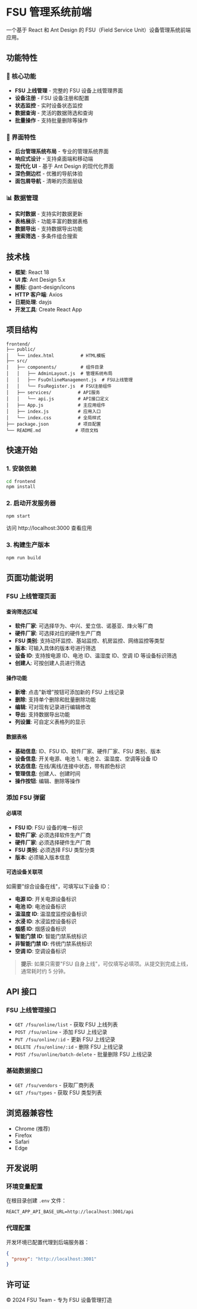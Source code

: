 # FSU 管理系统前端

一个基于 React 和 Ant Design 的 FSU（Field Service Unit）设备管理系统前端应用。

## 功能特性

### 🚀 核心功能

- **FSU 上线管理** - 完整的 FSU 设备上线管理界面
- **设备注册** - FSU 设备注册和配置
- **状态监控** - 实时设备状态监控
- **数据查询** - 灵活的数据筛选和查询
- **批量操作** - 支持批量删除等操作

### 🎨 界面特性

- **后台管理系统布局** - 专业的管理系统界面
- **响应式设计** - 支持桌面端和移动端
- **现代化 UI** - 基于 Ant Design 的现代化界面
- **深色侧边栏** - 优雅的导航体验
- **面包屑导航** - 清晰的页面层级

### 📊 数据管理

- **实时数据** - 支持实时数据更新
- **表格展示** - 功能丰富的数据表格
- **数据导出** - 支持数据导出功能
- **搜索筛选** - 多条件组合搜索

## 技术栈

- **框架**: React 18
- **UI 库**: Ant Design 5.x
- **图标**: @ant-design/icons
- **HTTP 客户端**: Axios
- **日期处理**: dayjs
- **开发工具**: Create React App

## 项目结构

```
frontend/
├── public/
│   └── index.html          # HTML模板
├── src/
│   ├── components/         # 组件目录
│   │   ├── AdminLayout.js  # 管理系统布局
│   │   ├── FsuOnlineManagement.js  # FSU上线管理
│   │   └── FsuRegister.js  # FSU注册组件
│   ├── services/          # API服务
│   │   └── api.js         # API接口定义
│   ├── App.js             # 主应用组件
│   ├── index.js           # 应用入口
│   └── index.css          # 全局样式
├── package.json           # 项目配置
└── README.md             # 项目文档
```

## 快速开始

### 1. 安装依赖

```bash
cd frontend
npm install
```

### 2. 启动开发服务器

```bash
npm start
```

访问 http://localhost:3000 查看应用

### 3. 构建生产版本

```bash
npm run build
```

## 页面功能说明

### FSU 上线管理页面

#### 查询筛选区域

- **软件厂家**: 可选择华为、中兴、爱立信、诺基亚、烽火等厂商
- **硬件厂家**: 可选择对应的硬件生产厂商
- **FSU 类别**: 支持动环监控、基站监控、机房监控、网络监控等类型
- **版本**: 可输入具体的版本号进行筛选
- **设备 ID**: 支持按电源 ID、电池 ID、温湿度 ID、空调 ID 等设备标识筛选
- **创建人**: 可按创建人员进行筛选

#### 操作功能

- **新增**: 点击"新增"按钮可添加新的 FSU 上线记录
- **删除**: 支持单个删除和批量删除功能
- **编辑**: 可对现有记录进行编辑修改
- **导出**: 支持数据导出功能
- **列设置**: 可自定义表格列的显示

#### 数据表格

- **基础信息**: ID、FSU ID、软件厂家、硬件厂家、FSU 类别、版本
- **设备信息**: 开关电源、电池 1、电池 2、温湿度、空调等设备 ID
- **状态信息**: 在线/离线/连接中状态，带有颜色标识
- **管理信息**: 创建人、创建时间
- **操作按钮**: 编辑、删除等操作

### 添加 FSU 弹窗

#### 必填项

- **FSU ID**: FSU 设备的唯一标识
- **软件厂家**: 必须选择软件生产厂商
- **硬件厂家**: 必须选择硬件生产厂商
- **FSU 类别**: 必须选择 FSU 类型分类
- **版本**: 必须输入版本信息

#### 可选设备关联项

如需要"综合设备在线"，可填写以下设备 ID：

- **电源 ID**: 开关电源设备标识
- **电池 ID**: 电池设备标识
- **温湿度 ID**: 温湿度监控设备标识
- **水浸 ID**: 水浸监控设备标识
- **烟感 ID**: 烟感设备标识
- **智能门禁 ID**: 智能门禁系统标识
- **非智能门禁 ID**: 传统门禁系统标识
- **空调 ID**: 空调设备标识

> **提示**: 如果只需要"FSU 自身上线"，可仅填写必填项。从提交到完成上线，通常耗时约 5 分钟。

## API 接口

### FSU 上线管理接口

- `GET /fsu/online/list` - 获取 FSU 上线列表
- `POST /fsu/online` - 添加 FSU 上线记录
- `PUT /fsu/online/:id` - 更新 FSU 上线记录
- `DELETE /fsu/online/:id` - 删除 FSU 上线记录
- `POST /fsu/online/batch-delete` - 批量删除 FSU 上线记录

### 基础数据接口

- `GET /fsu/vendors` - 获取厂商列表
- `GET /fsu/types` - 获取 FSU 类型列表

## 浏览器兼容性

- Chrome (推荐)
- Firefox
- Safari
- Edge

## 开发说明

### 环境变量配置

在根目录创建 `.env` 文件：

```env
REACT_APP_API_BASE_URL=http://localhost:3001/api
```

### 代理配置

开发环境已配置代理到后端服务器：

```json
{
  "proxy": "http://localhost:3001"
}
```

## 许可证

© 2024 FSU Team - 专为 FSU 设备管理打造
